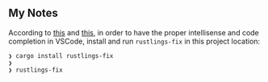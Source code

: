 ## My Notes

According to [this](https://github.com/rust-lang/rustlings/issues/443) and [this](https://gist.github.com/jackos/7332fa8ab0b67a87f382fd566696f412), in order to have the proper intellisense and code completion in VSCode, install and run `rustlings-fix` in this project location:

```shell
❯ cargo install rustlings-fix
❯ 
❯ rustlings-fix
```
